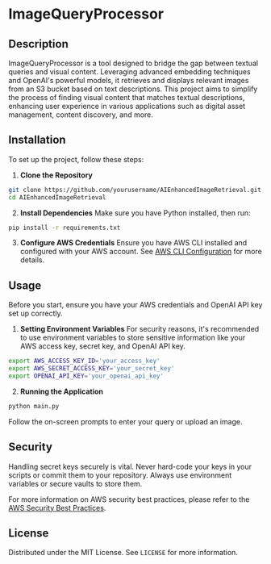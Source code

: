
# ImageQueryProcessor

## Description

ImageQueryProcessor is a tool designed to bridge the gap between textual queries and visual content. Leveraging advanced embedding techniques and OpenAI's powerful models, it retrieves and displays relevant images from an S3 bucket based on text descriptions. This project aims to simplify the process of finding visual content that matches textual descriptions, enhancing user experience in various applications such as digital asset management, content discovery, and more.

## Installation

To set up the project, follow these steps:

1. **Clone the Repository**
```bash
git clone https://github.com/yourusername/AIEnhancedImageRetrieval.git
cd AIEnhancedImageRetrieval
```

2. **Install Dependencies**
Make sure you have Python installed, then run:
```bash
pip install -r requirements.txt
```

3. **Configure AWS Credentials**
Ensure you have AWS CLI installed and configured with your AWS account. See [AWS CLI Configuration](https://docs.aws.amazon.com/cli/latest/userguide/cli-configure-quickstart.html) for more details.

## Usage

Before you start, ensure you have your AWS credentials and OpenAI API key set up correctly.

1. **Setting Environment Variables**
For security reasons, it's recommended to use environment variables to store sensitive information like your AWS access key, secret key, and OpenAI API key.
```bash
export AWS_ACCESS_KEY_ID='your_access_key'
export AWS_SECRET_ACCESS_KEY='your_secret_key'
export OPENAI_API_KEY='your_openai_api_key'
```

2. **Running the Application**
```bash
python main.py
```
Follow the on-screen prompts to enter your query or upload an image.


## Security

Handling secret keys securely is vital. Never hard-code your keys in your scripts or commit them to your repository. Always use environment variables or secure vaults to store them.

For more information on AWS security best practices, please refer to the [AWS Security Best Practices](https://aws.amazon.com/architecture/well-architected/security/).

## License

Distributed under the MIT License. See `LICENSE` for more information.
